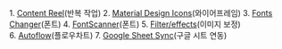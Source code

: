 1. <a href="https://email.bluedot.so/c/eJx0z71uwyAUQOGngSWydbn8mYGhi98DuDhGMSZKsFDfvmqXTtnOdKSPfCCXdObZC-OU1s6i4bmGckyFvNEAmSySipQMgIghEznku18WiGTzFlJITli3RIFyUUFa0g4k8uIRUIITiBIA7CzQbkmKFEhtEnBjCuJxZWp9fjd--L3355vJL4Yrw3WMMW_lXsOcWmW4plbrdZb-zXB9Hte9nAxXK4VBi8IYrZVxICR_-b0-RjuZgtHaCHs4fw-8-3gdj-mPxrvve07tlf_rNt0-aX8CAAD__7f4WBg" rel="noopener" class="external-link" target="_blank"><u>Content Reel</u></a>(반복 작업) 2. <a href="https://email.bluedot.so/c/eJx0zz2OwyAQxfHTQBPFGmb4CAXFNr4HZnCMYkyUYKG9_SrbbLXde81f-nGI7JPJMgdlvTbGO7Qy11j2a-FgDUBmh6wXThZALTEze5RbsDfnDWNU6IGW-LlEYLUzmbLTN1kCAhJ4hUgA4CaFbk2kUmS9EuAqNCz7mbn16d3kHrben29BXwJngfMYY1rLvcYptSpwTq3W8yj9W-D83M97OQTOTgM6pBto8g4NaJCvsNXHaIfQMFobcYvHpyB7WM79cf2lyR76llN75b91uV7-0_4EAAD__-p2Vy8" rel="noopener" class="external-link" target="_blank"><u>Material Design Icons</u></a>(와이어프레임) 3. <a href="https://email.bluedot.so/c/eJx0z72O6yAQQOGngSaKNTP8mYLiNn4PYHBsxZgowUL37Ve7zVbbnepIH4fIPpsiS0DrtTHekZWlxv247xysASjsiHXibAEwxcLsSW6BeU2QALVymChnxz5ZC5RLnhUqJ_dAQAo8EikAcBOSW7PCHFmvCmgVGtJxFW59-jR5hK3310eof4IWQcsYY1r3R41TblXQklut17n3_4KW13E99lPQMhtjNKI1NDvEWXsn32Grz9FOoWG0NuIWz--D7CFdx_P-Q5M99K3k9i6_dbvf_tJ-BQAA___4q1hu" rel="noopener" class="external-link" target="_blank"><u>Fonts Changer</u></a>(폰트) 4. <a href="https://email.bluedot.so/c/eJx0zztuxCAUQNHVQDMa6_H4mYIiDRvICjCfMRoDIw8Wyu6jpEmV7lZXOtH6aIJMNFmmjJDSaFQ0VV-Oe4lWSYAUNUaxxaAA2OZTjAbpbgMiywK5UpgT0wb5apJaIa8KlTaSFouAHAxD5ACgF4Y6B86CjyJzwEwEbMeVYh_Lu9PD7mO83oR_EHQE3ZxzyeVR_RJ6JehCr_VqZXwRdK_jepRG0DEAXLWUXCLXTIGSjKBzvY3P4FtLJz3tXp-zNyJg9j797tvPkA67Xcfz_iulw449hX6mv7rdb__hvwMAAP__O0FcYg" rel="noopener" class="external-link" target="_blank"><u>FontScanner</u></a>(폰트) 5. <a href="https://email.bluedot.so/c/eJx0zz2O6yAUQOHVQBPZulz-QkHxGu8DuBCjGBMlWOjtfjTTTDXdqY70kQ_kks48e2Gc0tpZNDy3UI-lkjcaIJNFUpGSARAxZCKHfPcgIEcJKBQEaXORIipjhaOii7Iq8eoRUIITiBIA7CrQliRFCqSKBCxMQTyuTH2sn84Pv4_x-jD5j-HGcJtzrqU-WlhTbwy31Fu7zjr-M9xex_WoJ8PNOgTU8g5oHAhzd5K__d6es59Mwex9hj2c3wc-fLyO5_JD48OPPaf-zr91W25_ab8CAAD__25sV9Y" rel="noopener" class="external-link" target="_blank"><u>Filter/effects</u></a>(이미지 보정) 6. <a href="https://email.bluedot.so/c/eJx0zztu6zAQQNHVkI0hYTjDj6dg8Rrtgz9ZgkXRsCkQb_dB0qRKd6sLnOxD5mSKLF5Z1sawQytLDfsx7dlbA1Cyw6xjThZAxVByZpSbD8ogQeR0p5RgjbEEJrKWg1K6mCh3j4AErBAJANys0K2JVApZrwS4Cg3xuEpuff40efit99dH0D-Bi8BljDGv-6OGObUqcEmt1uvc-3-By-u4HvspcHFEDGis08YZxjuTfPutPkc7hYbR2ghbOL8Psvt4Hc_phya771tJ7V1-6zbd_tJ-BQAA___01Vh2" rel="noopener" class="external-link" target="_blank"><u>Autoflow</u></a>(플로우차트) 7. <a href="https://email.bluedot.so/c/eJx0zz2O6yAUQOHVQBPFur78FxSv8T6ACzGKMVGChd7uRzPNVNOd6kgf-UAuqcyzX7WTSjmDmucW6nGv5LUCyGSQZKSkAdYYMpFDvnupEhWwyZqEAmNalbAqiGylM1Qw8uoRUIBbEQUAmGVFU5JYUyBZBGBhEuJxZepj-XR--H2M14eJfww3htuccyn10cKSemO4pd7addbxn-H2Oq5HPRluRihjQFmB2krQTkj-9nt7zn4yCbP3GfZwfh_48PE6nvcfGh9-7Dn1d_6t2_32l_YrAAD__9xmWFU" rel="noopener" class="external-link" target="_blank"><u>Google Sheet Sync</u></a>(구글 시트 연동)